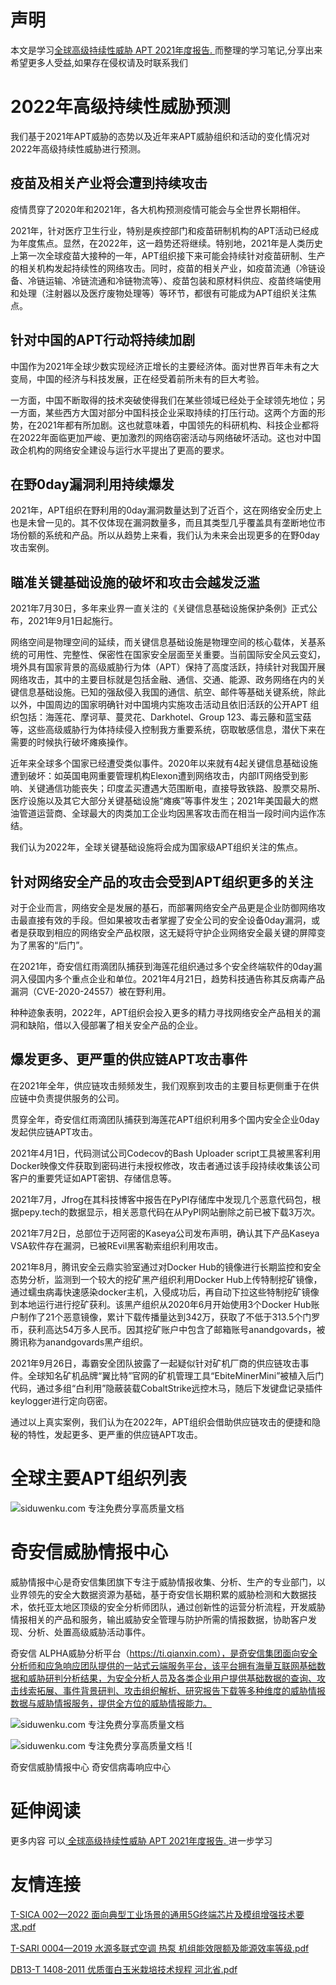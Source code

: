 # 声明 
本文是学习[全球高级持续性威胁 APT 2021年度报告. ](https://siduwenku.com/view/55067?f=new_2023)而整理的学习笔记,分享出来希望更多人受益,如果存在侵权请及时联系我们
# 2022年高级持续性威胁预测  
  
我们基于2021年APT威胁的态势以及近年来APT威胁组织和活动的变化情况对2022年高级持续性威胁进行预测。  
  
## 疫苗及相关产业将会遭到持续攻击  
  
疫情贯穿了2020年和2021年，各大机构预测疫情可能会与全世界长期相伴。  
  
2021年，针对医疗卫生行业，特别是疾控部门和疫苗研制机构的APT活动已经成为年度焦点。显然，在2022年，这一趋势还将继续。特别地，2021年是人类历史上第一次全球疫苗大接种的一年，APT组织接下来可能会持续针对疫苗研制、生产的相关机构发起持续性的网络攻击。同时，疫苗的相关产业，如疫苗流通（冷链设备、冷链运输、冷链流通和冷链物流等）、疫苗包装和原材料供应、疫苗终端使用和处理（注射器以及医疗废物处理等）等环节，都很有可能成为APT组织关注焦点。  
  
## 针对中国的APT行动将持续加剧  
  
中国作为2021年全球少数实现经济正增长的主要经济体。面对世界百年未有之大变局，中国的经济与科技发展，正在经受着前所未有的巨大考验。  
  
一方面，中国不断取得的技术突破使得我们在某些领域已经处于全球领先地位；另一方面，某些西方大国对部分中国科技企业采取持续的打压行动。这两个方面的形势，在2021年都有所加剧。这也就意味着，中国领先的科研机构、科技企业都将在2022年面临更加严峻、更加激烈的网络窃密活动与网络破坏活动。这也对中国政企机构的网络安全建设与运行水平提出了更高的要求。  
  
## 在野0day漏洞利用持续爆发  
  
2021年，APT组织在野利用的0day漏洞数量达到了近百个，这在网络安全历史上也是未曾一见的。其不仅体现在漏洞数量多，而且其类型几乎覆盖具有垄断地位市场份额的系统和产品。所以从趋势上来看，我们认为未来会出现更多的在野0day攻击案例。  
  
## 瞄准关键基础设施的破坏和攻击会越发泛滥  
  
2021年7月30日，多年来业界一直关注的《关键信息基础设施保护条例》正式公布，2021年9月1日起施行。  
  
网络空间是物理空间的延续，而关键信息基础设施是物理空间的核心载体，关基系统的可用性、完整性、保密性在国家安全层面至关重要。当前国际安全风云变幻，境外具有国家背景的高级威胁行为体（APT）保持了高度活跃，持续针对我国开展网络攻击，其中的主要目标就是包括金融、通信、交通、能源、政务网络在内的关键信息基础设施。已知的强敌侵入我国的通信、航空、邮件等基础关键系统，除此以外，中国周边的国家明确针对中国境内实施攻击活动且依旧活跃的公开APT 组织包括：海莲花、摩诃草、蔓灵花、Darkhotel、Group 123、毒云藤和蓝宝菇等，这些高级威胁行为体持续侵入控制我方重要系统，窃取敏感信息，潜伏下来在需要的时候执行破坏瘫痪操作。  
  
近年来全球多个国家已经遭受类似事件。2020年以来就有4起关键信息基础设施遭到破坏：如英国电网重要管理机构Elexon遭到网络攻击，内部IT网络受到影响、关键通信功能丧失；印度孟买遭遇大范围断电，直接导致铁路、股票交易所、医疗设施以及其它大部分关键基础设施“瘫痪”等事件发生；2021年美国最大的燃油管道运营商、全球最大的肉类加工企业均因黑客攻击而在相当一段时间内运作冻结。  
  
我们认为2022年，全球关键基础设施将会成为国家级APT组织关注的焦点。  
  
## 针对网络安全产品的攻击会受到APT组织更多的关注  
  
对于企业而言，网络安全是发展的基石，而部署网络安全产品更是企业防御网络攻击最直接有效的手段。但如果被攻击者掌握了安全公司的安全设备0day漏洞，或者是获取到相应的网络安全产品权限，这无疑将守护企业网络安全最关键的屏障变为了黑客的“后门”。  
  
在2021年，奇安信红雨滴团队捕获到海莲花组织通过多个安全终端软件的0day漏洞入侵国内多个重点企业和单位。2021年4月21日，趋势科技通告称其反病毒产品漏洞（CVE-2020-24557）被在野利用。  
  
种种迹象表明，2022年，APT组织会投入更多的精力寻找网络安全产品相关的漏洞和缺陷，借以入侵部署了相关安全产品的企业。  
  
## 爆发更多、更严重的供应链APT攻击事件  
  
在2021年全年，供应链攻击频频发生，我们观察到攻击的主要目标更侧重于在供应链中负责提供服务的公司。  
  
贯穿全年，奇安信红雨滴团队捕获到海莲花APT组织利用多个国内安全企业0day发起供应链APT攻击。  
  
2021年4月1日，代码测试公司Codecov的Bash Uploader script工具被黑客利用Docker映像文件获取到密码进行未授权修改，攻击者通过该手段持续收集该公司客户的重要凭证如APT密钥、存储信息等。  
  
2021年7月，Jfrog在其科技博客中报告在PyPI存储库中发现几个恶意代码包，根据pepy.tech的数据显示，相关恶意代码在从PyPI网站删除之前已被下载3万次。  
  
2021年7月2日，总部位于迈阿密的Kaseya公司发布声明，确认其下产品Kaseya VSA软件存在漏洞，已被REvil黑客勒索组织利用攻击。  
  
2021年8月，腾讯安全云鼎实验室通过对Docker Hub的镜像进行长期监控和安全态势分析，监测到一个较大的挖矿黑产组织利用Docker Hub上传特制挖矿镜像，通过蠕虫病毒快速感染docker主机，入侵成功后，再自动下拉这些特制挖矿镜像到本地运行进行挖矿获利。该黑产组织从2020年6月开始使用3个Docker Hub账户制作了21个恶意镜像，累计下载传播量达到342万，获取了不低于313.5个门罗币，获利高达54万多人民币。因其挖矿账户中包含了邮箱账号anandgovards，被腾讯称为anandgovards黑产组织。  
  
2021年9月26日，毒霸安全团队披露了一起疑似针对矿机厂商的供应链攻击事件。全球知名矿机品牌“翼比特”官网的矿机管理工具“EbiteMinerMini”被植入后门代码，通过多组“白利用”隐蔽装载CobaltStrike远控木马，随后下发键盘记录插件keylogger进行定向窃密。  
  
通过以上真实案例，我们认为在2022年，APT组织会借助供应链攻击的便捷和隐秘的特性，发起更多、更严重的供应链APT攻击。  
  
# 全球主要APT组织列表  
  
![siduwenku.com 专注免费分享高质量文档](http://public.host.github5.com/media/25dfccb8b0b016933890e3706ac7e13e.png)  
  
# 奇安信威胁情报中心  
  
威胁情报中心是奇安信集团旗下专注于威胁情报收集、分析、生产的专业部门，以业界领先的安全大数据资源为基础，基于奇安信长期积累的威胁检测和大数据技术，依托亚太地区顶级的安全分析师团队，通过创新性的运营分析流程，开发威胁情报相关的产品和服务，输出威胁安全管理与防护所需的情报数据，协助客户发现、分析、处置高级威胁活动事件。  
  
奇安信 ALPHA威胁分析平台（https://ti.qianxin.com），是奇安信集团面向安全分析师和应急响应团队提供的一站式云端服务平台，该平台拥有海量互联网基础数据和威胁研判分析结果，为安全分析人员及各类企业用户提供基础数据的查询、攻击线索拓展、事件背景研判、攻击组织解析、研究报告下载等多种维度的威胁情报数据与威胁情报服务，提供全方位的威胁情报能力。  
  
![siduwenku.com 专注免费分享高质量文档](http://public.host.github5.com/media/8a2a90236349096932197ff6f772bc8c.png)  
  
![siduwenku.com 专注免费分享高质量文档](http://public.host.github5.com/media/e0d9a55c7b71dea96f76f474e839f9be.jpeg) ![  
  
奇安信威胁情报中心 奇安信病毒响应中心  
  

# 延伸阅读 
 更多内容 可以[ 全球高级持续性威胁 APT 2021年度报告. ](https://siduwenku.com/view/55067?f=2023)进一步学习

# 友情连接
[T-SICA 002—2022 面向典型工业场景的通用5G终端芯片及模组增强技术要求.pdf](http://github5.com/view/68307?f=new)

[T-SARI 0004—2019 水源多联式空调 热泵 机组能效限额及能源效率等级.pdf](http://github5.com/view/66212?f=new)

[DB13-T 1408-2011 优质蛋白玉米栽培技术规程 河北省.pdf](http://github5.com/view/51719?f=new)

